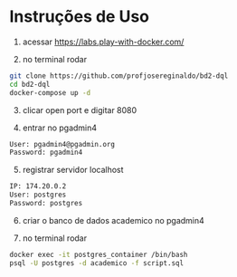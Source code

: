 # Instruções de Uso

1) acessar https://labs.play-with-docker.com/

2) no terminal rodar
```bash 
git clone https://github.com/profjosereginaldo/bd2-dql
cd bd2-dql
docker-compose up -d
```
3) clicar open port e digitar 8080

4) entrar no pgadmin4
```bash
User: pgadmin4@pgadmin.org
Password: pgadmin4
```
5) registrar servidor localhost
```bash 
IP: 174.20.0.2
User: postgres
Password: postgres
```
6) criar o banco de dados academico no pgadmin4

7) no terminal rodar 
```bash 
docker exec -it postgres_container /bin/bash
psql -U postgres -d academico -f script.sql
```
